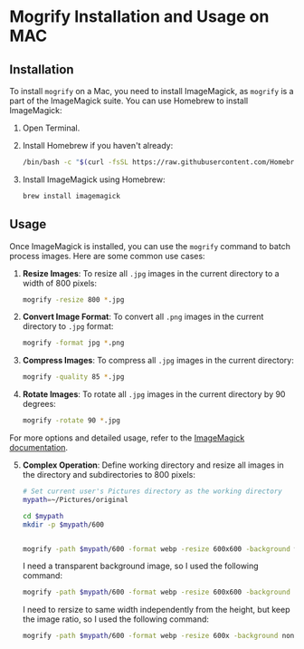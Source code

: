 # Mogrify Installation and Usage on MAC

## Installation

To install `mogrify` on a Mac, you need to install ImageMagick, as `mogrify` is a part of the ImageMagick suite. You can use Homebrew to install ImageMagick:

1. Open Terminal.
2. Install Homebrew if you haven't already:

   ```bash
   /bin/bash -c "$(curl -fsSL https://raw.githubusercontent.com/Homebrew/install/HEAD/install.sh)"
   ```

3. Install ImageMagick using Homebrew:

   ```bash
   brew install imagemagick
   ```

## Usage

Once ImageMagick is installed, you can use the `mogrify` command to batch process images. Here are some common use cases:

1. **Resize Images**: To resize all `.jpg` images in the current directory to a width of 800 pixels:

   ```bash
   mogrify -resize 800 *.jpg
   ```

2. **Convert Image Format**: To convert all `.png` images in the current directory to `.jpg` format:

   ```bash
   mogrify -format jpg *.png
   ```

3. **Compress Images**: To compress all `.jpg` images in the current directory:

   ```bash
   mogrify -quality 85 *.jpg
   ```

4. **Rotate Images**: To rotate all `.jpg` images in the current directory by 90 degrees:

   ```bash
   mogrify -rotate 90 *.jpg
   ```

For more options and detailed usage, refer to the [ImageMagick documentation](https://imagemagick.org/script/mogrify.php).

5. **Complex Operation**: Define working directory and resize all images in the directory and subdirectories to 800 pixels:

   ```bash
   # Set current user's Pictures directory as the working directory
   mypath=~/Pictures/original
   ```

   ```bash
   cd $mypath
   mkdir -p $mypath/600


   mogrify -path $mypath/600 -format webp -resize 600x600 -background white -gravity center -extent 600x600 *.*
   ```

   I need a transparent background image, so I used the following command:

   ```bash
   mogrify -path $mypath/600 -format webp -resize 600x600 -background none -gravity center -extent 600x600 *.*
   ```

   I need to rersize to same width independently from the height, but keep the image ratio, so I used the following command:

   ```bash
   mogrify -path $mypath/600 -format webp -resize 600x -background none -gravity center -extent 600x *.*
   ```
